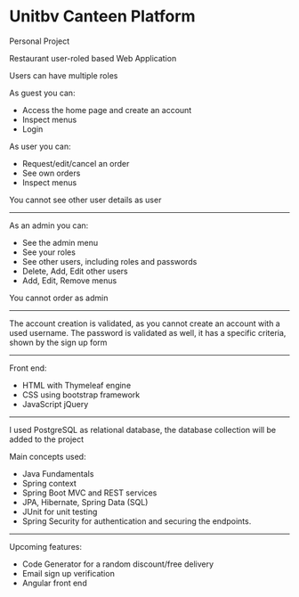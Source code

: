 # Unitbv Canteen Platform
Personal Project


Restaurant user-roled based Web Application 

Users can have multiple roles

As guest you can:
- Access the home page and create an account
- Inspect menus
- Login

As user you can:
- Request/edit/cancel an order
- See own orders 
- Inspect menus

You cannot see other user details as user

<hr>

As an admin you can:
- See the admin menu
- See your roles
- See other users, including roles and passwords
- Delete, Add, Edit other users
- Add, Edit, Remove menus

 You cannot order as admin

<hr>

The account creation is validated, as you cannot create an account with a used username.
The password is validated as well, it has a specific criteria, shown by the sign up form

<hr>

Front end: 
- HTML with Thymeleaf engine
- CSS using bootstrap framework
- JavaScript jQuery
            
<hr>
            
            
I used PostgreSQL as relational database, the database collection will be added to the project

Main concepts used:
- Java Fundamentals
- Spring context
- Spring Boot MVC and REST services
- JPA, Hibernate, Spring Data (SQL)
- JUnit for unit testing
- Spring Security for authentication and securing the endpoints.

<hr>

Upcoming features: 
- Code Generator for a random discount/free delivery
- Email sign up verification
- Angular front end












